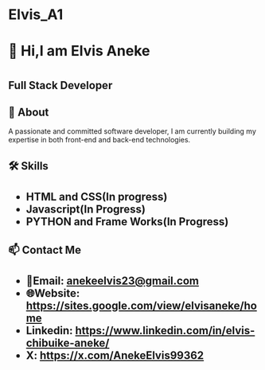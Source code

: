 # Elvis_A1
<h1>👋 Hi,I am Elvis Aneke <h1/>
<h2> Full Stack Developer<h2/>
<h2> 🧠 About</h2>
A passionate and committed software developer, I am currently building my expertise in both front-end and back-end technologies.
<h2> 🛠️ Skills <h2/>
  
* HTML and CSS(In progress)
* Javascript(In Progress)
* PYTHON and Frame Works(In Progress)

<h2>📫 Contact Me<h2/>
  
* 📧Email: anekeelvis23@gmail.com
* 🌐Website: https://sites.google.com/view/elvisaneke/home
* Linkedin: https://www.linkedin.com/in/elvis-chibuike-aneke/
* X: https://x.com/AnekeElvis99362


